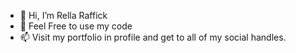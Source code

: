 - 👋 Hi, I’m Rella Raffick
- 👀 Feel Free to use my code 
- 📫 Visit my portfolio in profile and get to all of my social handles.

<!---
rella-raffick/rella-raffick is a ✨ special ✨ repository because its `README.md` (this file) appears on your GitHub profile.
You can click the Preview link to take a look at your changes.
--->
